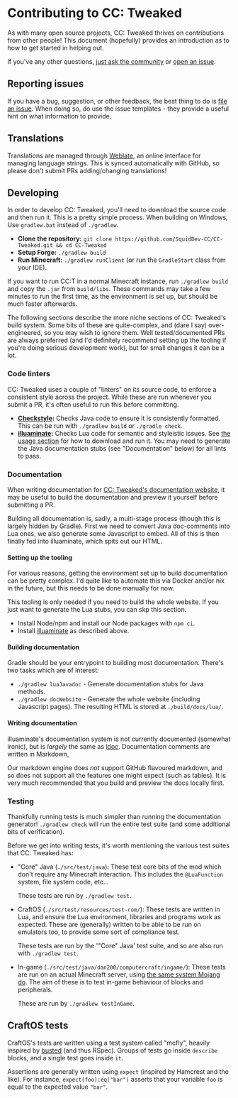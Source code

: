 # Contributing to CC: Tweaked
As with many open source projects, CC: Tweaked thrives on contributions from other people! This document (hopefully)
provides an introduction as to how to get started in helping out.

If you've any other questions, [just ask the community][community] or [open an issue][new-issue].

## Reporting issues
If you have a bug, suggestion, or other feedback, the best thing to do is [file an issue][new-issue]. When doing so,
do use the issue templates - they provide a useful hint on what information to provide.

## Translations
Translations are managed through [Weblate], an online interface for managing language strings. This is synced
automatically with GitHub, so please don't submit PRs adding/changing translations!

## Developing
In order to develop CC: Tweaked, you'll need to download the source code and then run it. This is a pretty simple
process. When building on Windows, Use `gradlew.bat` instead of `./gradlew`.

 - **Clone the repository:** `git clone https://github.com/SquidDev-CC/CC-Tweaked.git && cd CC-Tweaked`
 - **Setup Forge:** `./gradlew build`
 - **Run Minecraft:** `./gradlew runClient` (or run the `GradleStart` class from your IDE).

If you want to run CC:T in a normal Minecraft instance, run `./gradlew build` and copy the `.jar` from `build/libs`.
These commands may take a few minutes to run the first time, as the environment is set up, but should be much faster
afterwards.

The following sections describe the more niche sections of CC: Tweaked's build system. Some bits of these are
quite-complex, and (dare I say) over-engineered, so you may wish to ignore them. Well tested/documented PRs are always
preferred (and I'd definitely recommend setting up the tooling if you're doing serious development work), but for
small changes it can be a lot.

### Code linters
CC: Tweaked uses a couple of "linters" on its source code, to enforce a consistent style across the project. While these
are run whenever you submit a PR, it's often useful to run this before committing.

 - **[Checkstyle]:** Checks Java code to ensure it is consistently formatted. This can be run with `./gradlew build` or
   `./gradle check`.
 - **[illuaminate]:** Checks Lua code for semantic and styleistic issues. See [the usage section][illuaminate-usage] for
   how to download and run it. You may need to generate the Java documentation stubs (see "Documentation" below) for all
   lints to pass.

### Documentation
When writing documentation for [CC: Tweaked's documentation website][docs], it may be useful to build the documentation
and preview it yourself before submitting a PR.

Building all documentation is, sadly, a multi-stage process (though this is largely hidden by Gradle). First we need to
convert Java doc-comments into Lua ones, we also generate some Javascript to embed. All of this is then finally fed into
illuaminate, which spits out our HTML.

#### Setting up the tooling
For various reasons, getting the environment set up to build documentation can be pretty complex. I'd quite like to
automate this via Docker and/or nix in the future, but this needs to be done manually for now.

This tooling is only needed if you need to build the whole website. If you just want to generate the Lua stubs, you can
skp this section.
 - Install Node/npm and install our Node packages with `npm ci`.
 - Install [illuaminate][illuaminate-usage] as described above.

#### Building documentation
Gradle should be your entrypoint to building most documentation. There's two tasks which are of interest:

 - `./gradlew luaJavadoc` - Generate documentation stubs for Java methods.
 - `./gradlew docWebsite` - Generate the whole website (including Javascript pages). The resulting HTML is stored at
   `./build/docs/lua/`.

#### Writing documentation
illuaminate's documentation system is not currently documented (somewhat ironic), but is _largely_ the same as
[ldoc][ldoc]. Documentation comments are written in Markdown,

Our markdown engine does _not_ support GitHub flavoured markdown, and so does not support all the features one might
expect (such as tables). It is very much recommended that you build and preview the docs locally first.

### Testing
Thankfully running tests is much simpler than running the documentation generator! `./gradlew check` will run the
entire test suite (and some additional bits of verification).

Before we get into writing tests, it's worth mentioning the various test suites that CC: Tweaked has:
 - "Core" Java (`./src/test/java`): These test core bits of the mod which don't require any Minecraft interaction.
   This includes the `@LuaFunction` system, file system code, etc...

   These tests are run by `./gradlew test`.

 - CraftOS (`./src/test/resources/test-rom/`): These tests are written in Lua, and ensure the Lua environment, libraries
   and programs work as expected. These are (generally) written to be able to be run on emulators too, to provide some
   sort of compliance test.

   These tests are run by the '"Core" Java' test suite, and so are also run with `./gradlew test`.

 - In-game (`./src/test/java/dan200/computercraft/ingame/`): These tests are run on an actual Minecraft server, using
   [the same system Mojang do][mc-test]. The aim of these is to test in-game behaviour of blocks and peripherals.

   These are run by `./gradlew testInGame`.

## CraftOS tests
CraftOS's tests are written using a test system called "mcfly", heavily inspired by [busted] (and thus RSpec). Groups of
tests go inside `describe` blocks, and a single test goes inside `it`.

Assertions are generally written using `expect` (inspired by Hamcrest and the like). For instance, `expect(foo):eq("bar")`
asserts that your variable `foo` is equal to the expected value `"bar"`.

[new-issue]: https://github.com/SquidDev-CC/CC-Tweaked/issues/new/choose "Create a new issue"
[community]: README.md#Community "Get in touch with the community."
[checkstyle]: https://checkstyle.org/
[illuaminate]: https://github.com/SquidDev/illuaminate/ "Illuaminate on GitHub"
[illuaminate-usage]: https://github.com/SquidDev/illuaminate/blob/master/README.md#usage "Installing Illuaminate"
[weblate]: https://i18n.tweaked.cc/projects/cc-tweaked/minecraft/ "CC: Tweaked weblate instance"
[docs]: https://tweaked.cc/ "CC: Tweaked documentation"
[ldoc]: http://stevedonovan.github.io/ldoc/ "ldoc, a Lua documentation generator."
[mc-test]: https://www.youtube.com/watch?v=vXaWOJTCYNg
[busted]: https://github.com/Olivine-Labs/busted "busted: Elegant Lua unit testing."
